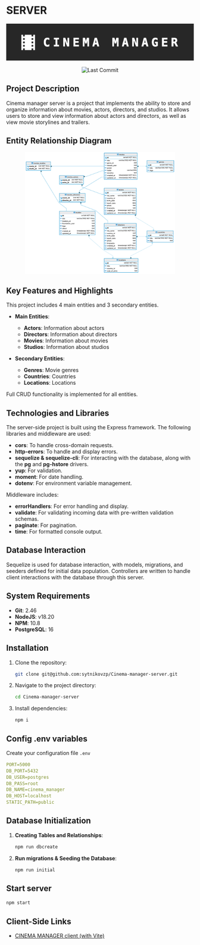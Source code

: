 # SERVER

<p align="center">
  <img src="./screenshots/logo.png" alt="Cinema Manager Logo">
</p>

<p align="center">
  <img src="https://img.shields.io/github/last-commit/sytnikovzp/Cinema-manager-server" alt="Last Commit">
</p>

## Project Description

Cinema manager server is a project that implements the ability to store and organize information about movies, actors, directors, and studios. It allows users to store and view information about actors and directors, as well as view movie storylines and trailers.

## Entity Relationship Diagram

<p align="center">
  <img src="./screenshots/ERD_screenshot.png" alt="Entity relationship diagram" style="max-width: 80%;">
</p>

## Key Features and Highlights

This project includes 4 main entities and 3 secondary entities.

- **Main Entities**:

  - **Actors**: Information about actors
  - **Directors**: Information about directors
  - **Movies**: Information about movies
  - **Studios**: Information about studios

- **Secondary Entities**:
  - **Genres**: Movie genres
  - **Countries**: Countries
  - **Locations**: Locations

Full CRUD functionality is implemented for all entities.

## Technologies and Libraries

The server-side project is built using the Express framework. The following libraries and middleware are used:

- **cors**: To handle cross-domain requests.
- **http-errors**: To handle and display errors.
- **sequelize & sequelize-cli**: For interacting with the database, along with the **pg** and **pg-hstore** drivers.
- **yup**: For validation.
- **moment**: For date handling.
- **dotenv**: For environment variable management.

Middleware includes:

- **errorHandlers**: For error handling and display.
- **validate**: For validating incoming data with pre-written validation schemas.
- **paginate**: For pagination.
- **time**: For formatted console output.

## Database Interaction

Sequelize is used for database interaction, with models, migrations, and seeders defined for initial data population. Controllers are written to handle client interactions with the database through this server.

## System Requirements

- **Git**: 2.46
- **NodeJS**: v18.20
- **NPM**: 10.8
- **PostgreSQL**: 16

## Installation

1. Clone the repository:
   ```bash
   git clone git@github.com:sytnikovzp/Cinema-manager-server.git
   ```
2. Navigate to the project directory:
   ```bash
   cd Cinema-manager-server
   ```
3. Install dependencies:
   ```bash
   npm i
   ```

## Config .env variables

Create your configuration file `.env`

```yaml
PORT=5000
DB_PORT=5432
DB_USER=postgres
DB_PASS=root
DB_NAME=cinema_manager
DB_HOST=localhost
STATIC_PATH=public
```

## Database Initialization

1. **Creating Tables and Relationships**:

   ```bash
   npm run dbcreate
   ```

2. **Run migrations & Seeding the Database**:

   ```bash
   npm run initial
   ```

## Start server

```bash
npm start
```

## Client-Side Links

- [CINEMA MANAGER client (with Vite)](https://github.com/sytnikovzp/Cinema-manager-client)
